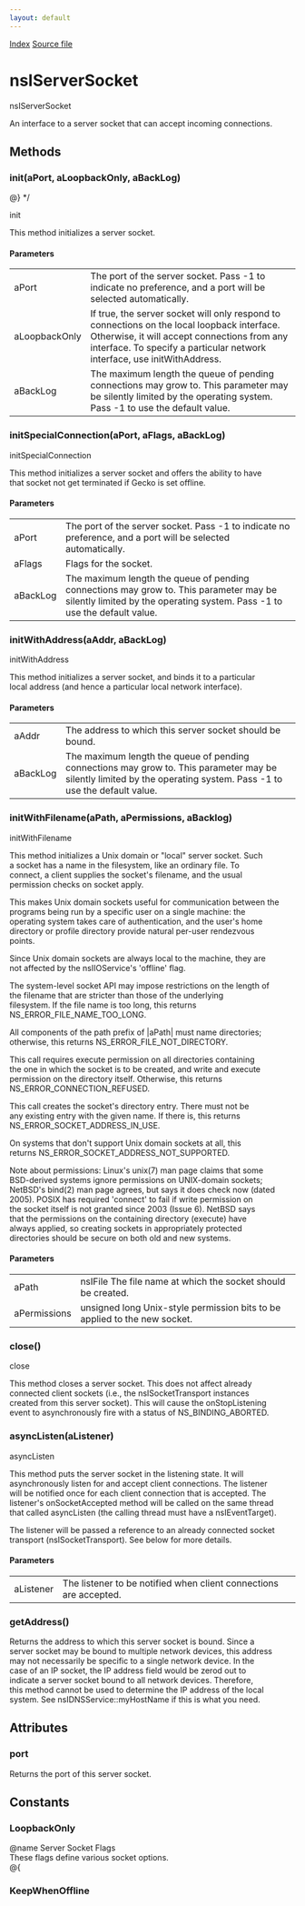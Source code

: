 ```yaml
---
layout: default
---
```

<div id='links'><a href="../index.html">Index</a>
<a href="http://dxr.mozilla.org/mozilla-central/source/netwerk/base/public/nsIServerSocket.idl">Source file</a>
</div>

# nsIServerSocket #
  
nsIServerSocket  
  
An interface to a server socket that can accept incoming connections.  
  

## Methods ##

### init(aPort, aLoopbackOnly, aBackLog) ###
 @} */  
  
init  
  
This method initializes a server socket.  
  
  

#### Parameters ####

<table>

<tr>
<td>aPort</td>
<td>       The port of the server socket.  Pass -1 to indicate no preference,  
       and a port will be selected automatically.  
</td>
</tr>

<tr>
<td>aLoopbackOnly</td>
<td>       If true, the server socket will only respond to connections on the  
       local loopback interface.  Otherwise, it will accept connections  
       from any interface.  To specify a particular network interface,  
       use initWithAddress.  
</td>
</tr>

<tr>
<td>aBackLog</td>
<td>       The maximum length the queue of pending connections may grow to.  
       This parameter may be silently limited by the operating system.  
       Pass -1 to use the default value.  
</td>
</tr>

</table>

### initSpecialConnection(aPort, aFlags, aBackLog) ###
  
initSpecialConnection  
  
This method initializes a server socket and offers the ability to have  
that socket not get terminated if Gecko is set offline.  
  
  

#### Parameters ####

<table>

<tr>
<td>aPort</td>
<td>       The port of the server socket.  Pass -1 to indicate no preference,  
       and a port will be selected automatically.  
</td>
</tr>

<tr>
<td>aFlags</td>
<td>       Flags for the socket.  
</td>
</tr>

<tr>
<td>aBackLog</td>
<td>       The maximum length the queue of pending connections may grow to.  
       This parameter may be silently limited by the operating system.  
       Pass -1 to use the default value.  
</td>
</tr>

</table>

### initWithAddress(aAddr, aBackLog) ###
  
initWithAddress  
  
This method initializes a server socket, and binds it to a particular  
local address (and hence a particular local network interface).  
  
  

#### Parameters ####

<table>

<tr>
<td>aAddr</td>
<td>       The address to which this server socket should be bound.  
</td>
</tr>

<tr>
<td>aBackLog</td>
<td>       The maximum length the queue of pending connections may grow to.  
       This parameter may be silently limited by the operating system.  
       Pass -1 to use the default value.  
</td>
</tr>

</table>

### initWithFilename(aPath, aPermissions, aBacklog) ###
  
initWithFilename  
  
This method initializes a Unix domain or "local" server socket. Such  
a socket has a name in the filesystem, like an ordinary file. To  
connect, a client supplies the socket's filename, and the usual  
permission checks on socket apply.  
  
This makes Unix domain sockets useful for communication between the  
programs being run by a specific user on a single machine: the  
operating system takes care of authentication, and the user's home  
directory or profile directory provide natural per-user rendezvous  
points.  
  
Since Unix domain sockets are always local to the machine, they are  
not affected by the nsIIOService's 'offline' flag.  
  
The system-level socket API may impose restrictions on the length of  
the filename that are stricter than those of the underlying  
filesystem. If the file name is too long, this returns  
NS_ERROR_FILE_NAME_TOO_LONG.  
  
All components of the path prefix of |aPath| must name directories;  
otherwise, this returns NS_ERROR_FILE_NOT_DIRECTORY.  
  
This call requires execute permission on all directories containing  
the one in which the socket is to be created, and write and execute  
permission on the directory itself. Otherwise, this returns  
NS_ERROR_CONNECTION_REFUSED.  
  
This call creates the socket's directory entry. There must not be  
any existing entry with the given name. If there is, this returns  
NS_ERROR_SOCKET_ADDRESS_IN_USE.  
  
On systems that don't support Unix domain sockets at all, this  
returns NS_ERROR_SOCKET_ADDRESS_NOT_SUPPORTED.  
  
  
  
Note about permissions: Linux's unix(7) man page claims that some  
BSD-derived systems ignore permissions on UNIX-domain sockets;  
NetBSD's bind(2) man page agrees, but says it does check now (dated  
2005). POSIX has required 'connect' to fail if write permission on  
the socket itself is not granted since 2003 (Issue 6). NetBSD says  
that the permissions on the containing directory (execute) have  
always applied, so creating sockets in appropriately protected  
directories should be secure on both old and new systems.  
  

#### Parameters ####

<table>

<tr>
<td>aPath</td>
<td>nsIFile  
       The file name at which the socket should be created.  
</td>
</tr>

<tr>
<td>aPermissions</td>
<td>unsigned long  
       Unix-style permission bits to be applied to the new socket.  
</td>
</tr>

</table>

### close() ###
  
close  
  
This method closes a server socket.  This does not affect already  
connected client sockets (i.e., the nsISocketTransport instances  
created from this server socket).  This will cause the onStopListening  
event to asynchronously fire with a status of NS_BINDING_ABORTED.  
  

### asyncListen(aListener) ###
  
asyncListen  
  
This method puts the server socket in the listening state.  It will  
asynchronously listen for and accept client connections.  The listener  
will be notified once for each client connection that is accepted.  The  
listener's onSocketAccepted method will be called on the same thread  
that called asyncListen (the calling thread must have a nsIEventTarget).  
  
The listener will be passed a reference to an already connected socket  
transport (nsISocketTransport).  See below for more details.  
  
  

#### Parameters ####

<table>

<tr>
<td>aListener</td>
<td>       The listener to be notified when client connections are accepted.  
</td>
</tr>

</table>

### getAddress() ###
  
Returns the address to which this server socket is bound.  Since a  
server socket may be bound to multiple network devices, this address  
may not necessarily be specific to a single network device.  In the  
case of an IP socket, the IP address field would be zerod out to  
indicate a server socket bound to all network devices.  Therefore,  
this method cannot be used to determine the IP address of the local  
system.  See nsIDNSService::myHostName if this is what you need.  
  

## Attributes ##

### port ###
  
Returns the port of this server socket.  
  

## Constants ##

### LoopbackOnly ###
  
@name Server Socket Flags  
These flags define various socket options.  
@{  
  

### KeepWhenOffline ###
